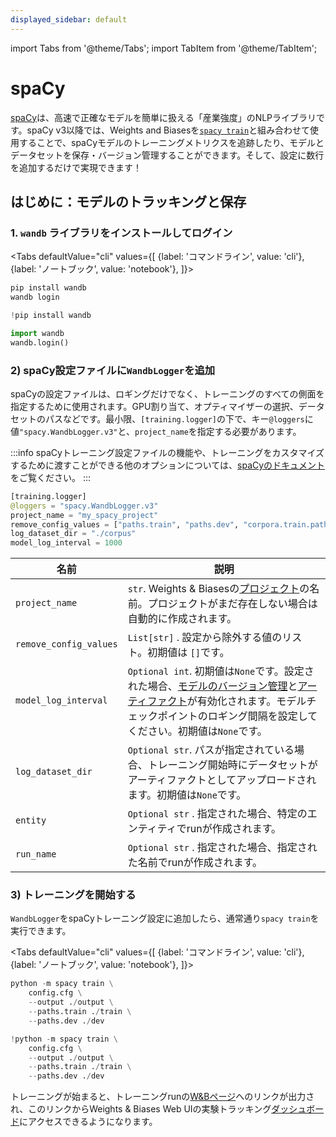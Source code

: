 ```yaml
---
displayed_sidebar: default
---
```

import Tabs from '@theme/Tabs';
import TabItem from '@theme/TabItem';

# spaCy

[spaCy](https://spacy.io)は、高速で正確なモデルを簡単に扱える「産業強度」のNLPライブラリです。spaCy v3以降では、Weights and Biasesを[`spacy train`](https://spacy.io/api/cli#train)と組み合わせて使用することで、spaCyモデルのトレーニングメトリクスを追跡したり、モデルとデータセットを保存・バージョン管理することができます。そして、設定に数行を追加するだけで実現できます！

## はじめに：モデルのトラッキングと保存

### 1. `wandb` ライブラリをインストールしてログイン

<Tabs
  defaultValue="cli"
  values={[
    {label: 'コマンドライン', value: 'cli'},
    {label: 'ノートブック', value: 'notebook'},
  ]}>
  <TabItem value="cli">

```python
pip install wandb
wandb login
```

  </TabItem>
  <TabItem value="notebook">

```python
!pip install wandb

import wandb
wandb.login()
```
</TabItem>
</Tabs>

### 2) spaCy設定ファイルに`WandbLogger`を追加

spaCyの設定ファイルは、ロギングだけでなく、トレーニングのすべての側面を指定するために使用されます。GPU割り当て、オプティマイザーの選択、データセットのパスなどです。最小限、`[training.logger]`の下で、キー`@loggers`に値`"spacy.WandbLogger.v3"`と、`project_name`を指定する必要があります。

:::info
spaCyトレーニング設定ファイルの機能や、トレーニングをカスタマイズするために渡すことができる他のオプションについては、[spaCyのドキュメント](https://spacy.io/usage/training)をご覧ください。
:::

```python
[training.logger]
@loggers = "spacy.WandbLogger.v3"
project_name = "my_spacy_project"
remove_config_values = ["paths.train", "paths.dev", "corpora.train.path", "corpora.dev.path"]
log_dataset_dir = "./corpus"
model_log_interval = 1000
```

| 名前                   | 説明                                                                                                                                                                                                                                                   |
| ---------------------- | ------------------------------------------------------------------------------------------------------------------------------------------------------------------------------------------------------------------------------------------------------------- |
| `project_name`         | `str`. Weights & Biasesの[プロジェクト](../app/pages/project-page.md)の名前。プロジェクトがまだ存在しない場合は自動的に作成されます。                                                                                                    |
| `remove_config_values` | `List[str]` . 設定から除外する値のリスト。初期値は `[]`です。                                                                                                                                                     |
| `model_log_interval`   | `Optional int`. 初期値は`None`です。設定された場合、[モデルのバージョン管理](../models/intro.md)と[アーティファクト](../artifacts/intro.md)が有効化されます。モデルチェックポイントのロギング間隔を設定してください。初期値は`None`です。 |
| `log_dataset_dir`      | `Optional str`. パスが指定されている場合、トレーニング開始時にデータセットがアーティファクトとしてアップロードされます。初期値は`None`です。                                                                                                            |
| `entity`               | `Optional str` . 指定された場合、特定のエンティティでrunが作成されます。                                                                                                                                                                                   |
| `run_name`             | `Optional str` . 指定された場合、指定された名前でrunが作成されます。                                                                                                                                                                               |
### 3) トレーニングを開始する

`WandbLogger`をspaCyトレーニング設定に追加したら、通常通り`spacy train`を実行できます。

<Tabs
  defaultValue="cli"
  values={[
    {label: 'コマンドライン', value: 'cli'},
    {label: 'ノートブック', value: 'notebook'},
  ]}>
  <TabItem value="cli">

```python
python -m spacy train \
    config.cfg \
    --output ./output \
    --paths.train ./train \
    --paths.dev ./dev
```

  </TabItem>
  <TabItem value="notebook">

```python
!python -m spacy train \
    config.cfg \
    --output ./output \
    --paths.train ./train \
    --paths.dev ./dev
```
</TabItem>

</Tabs>

トレーニングが始まると、トレーニングrunの[W&Bページ](../app/pages/run-page.md)へのリンクが出力され、このリンクからWeights & Biases Web UIの実験トラッキング[ダッシュボード](../track/app.md)にアクセスできるようになります。